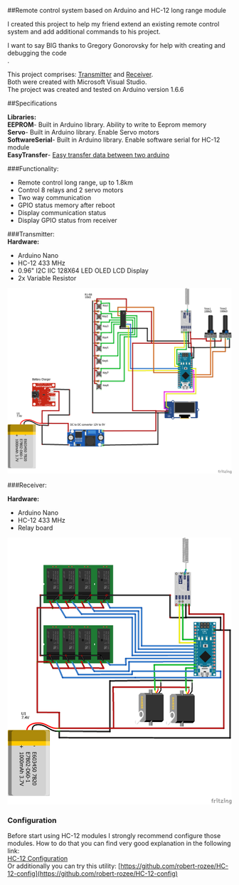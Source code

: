 
##Remote control system based on Arduino and HC-12 long range module

I created this project to help my friend extend an existing remote control system and add additional commands to his project.<br />

I want to say BIG thanks to Gregory Gonorovsky for help with creating and debugging the code <br />.

This project comprises: [Transmitter](https://github.com/igorvin/Arduino-Remote-Control/blob/master/Transmitter/Transmitter/Transmitter.ino) and [Receiver](https://github.com/igorvin/Arduino-Remote-Control/blob/master/Receiver/Receiver/Receiver.ino).<br />
Both were created with Microsoft Visual Studio.<br />
The project was created and tested on Arduino version 1.6.6<br />

##Specifications

**Libraries:**<br />
		**EEPROM**- Built in Arduino library. Ability to write to Eeprom memory<br />
		**Servo**-  Built in Arduino library. Enable Servo motors<br />
		**SoftwareSerial**- Built in Arduino library. Enable software serial for HC-12 module<br />
		**EasyTransfer**- [Easy transfer data between two arduino](http://www.billporter.info/2011/05/30/easytransfer-arduino-library/)

###Functionality:
- Remote control long range, up to 1.8km<br />
- Control 8 relays and 2 servo motors<br />
- Two way communication<br />
- GPIO status memory after reboot<br />
- Display communication status<br />
- Display GPIO status from receiver<br/>
		

###Transmitter:<br />
**Hardware:**<br />

- Arduino Nano<br />
- HC-12 433 MHz<br />
- 0.96" I2C IIC 128X64 LED OLED LCD Display<br />
- 2x Variable Resistor<br />

![alt tag](https://github.com/igorvin/Arduino-Remote-Control/blob/master/Fritzing/Transmitter.png)

###Receiver:<br />

**Hardware:**<br />

- Arduino Nano<br />
- HC-12 433 MHz<br />
- Relay board<br />


![alt tag](https://github.com/igorvin/Arduino-Remote-Control/blob/master/Fritzing/Receiver.png)



### Configuration

Before start using HC-12 modules I strongly recommend configure those modules.
How to do that you can find very good explanation in the following link:<br />
[HC-12 Configuration](http://www.instructables.com/id/Long-Range-18km-Arduino-to-Arduino-Wireless-Commun/step2/Wiring-and-setup/)<br />
Or additionally you can try this utility: [https://github.com/robert-rozee/HC-12-config](https://github.com/robert-rozee/HC-12-config)<br />

